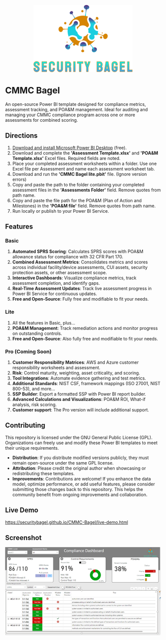 <p align="center">
  <img src="https://github.com/SecurityBagel/SecurityBagel/blob/main/SecurityBagel.png"/>
</p>

# CMMC Bagel
An open-source Power BI template designed for compliance metrics, assessment tracking, and POA&M management. Ideal for auditing and managing your CMMC compliance program across one or more assessments for combined scoring.

## Directions
1. [Download and install Microsoft Power BI Desktop](https://powerbi.microsoft.com/en-us/desktop/) (free).
2. Download and complete the **'Assessment Template.xlsx'** and **'POA&M Template.xlsx'** Excel files. Required fields are noted.
3. Place your completed assessment worksheets within a folder. Use one Excel file per Assessment and name each assessment worksheet tab.
4. Download and run the **'CMMC Bagel lite.pbit'** file. (Ignore version errors)
5. Copy and paste the path to the folder containing your completed assessment files in the **'Assessments Folder'** field. Remove quotes from path name.
6. Copy and paste the file path for the POA&M (Plan of Action and Milestones) in the **'POA&M file'** field. Remove quotes from path name.
7. Run locally or publish to your Power BI Service.

## Features
### Basic
1. **Automated SPRS Scoring**: Calculates SPRS scores with POA&M allowance status for compliance with 32 CFR Part 170.
2. **Combined Assessment Metrics**: Consolidates metrics and scores across individual facility/device assessments, CUI assets, security protection assets, or other assessment scope.
3. **Interactive Dashboards**: Visualize compliance metrics, track assessment completion, and identify gaps.
4. **Real-Time Assessment Updates**: Track live assessment progress in Power BI Service for continuous updates.
5. **Free and Open-Source**: Fully free and modifiable to fit your needs.
### Lite
1. All the features in Basic, plus...
2. **POA&M Management**: Track remediation actions and monitor progress on outstanding controls.
3. **Free and Open-Source**: Also fully free and modifiable to fit your needs.
### Pro (Coming Soon)
1. **Customer Responsibility Matrices**: AWS and Azure customer responsibility worksheets and assessment.
2. **Risk**: Control maturity, weighting, asset criticality, and scoring.
3. **Tool Integrations**: Automate evidence gathering and test metrics.
4. **Additional Standards**: NIST CSF, framework mappings (ISO 27001, NIST 800-53), and more...
5. **SSP Builder**: Export a formatted SSP with Power BI report builder.
6. **Advanced Calculations and Visualizations**: POA&M ROI, What-if analysis, risk scoring.
7. **Customer support**: The Pro version will include additional support.

## Contributing
This repository is licensed under the GNU General Public License (GPL).
Organizations can freely use and modify these Power BI templates to meet their unique requirements.
- **Distribution**: If you distribute modified versions publicly, they must remain open-source under the same GPL license.
- **Attribution**: Please credit the original author when showcasing or redistributing these templates.
- **Improvements**: Contributions are welcome! If you enhance the data model, optimize performance, or add useful features, please consider submitting those changes back to this repository. This helps the community benefit from ongoing improvements and collaboration.

## Live Demo
https://securitybagel.github.io/CMMC-Bagel/live-demo.html

## Screenshot
![CMMC Bagel Lite](https://github.com/SecurityBagel/CMMC-Bagel/blob/main/CMMC%20Bagel%20Lite.png)
